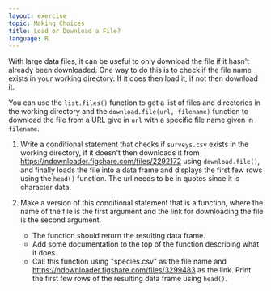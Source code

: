 ```yaml
---
layout: exercise
topic: Making Choices
title: Load or Download a File?
language: R
---
```


With large data files, it can be useful to only download the file if it hasn't
already been downloaded. One way to do this is to check if the file name exists
in your working directory. If it does then load it, if not then download it.

You can use the `list.files()` function to get a list of files and directories in the
working directory and the `download.file(url, filename)` function to download
the file from a URL give in `url` with a specific file name given in `filename`.

1. Write a conditional statement that checks if `surveys.csv` exists in the
   working directory, if it doesn't then downloads it from
   <https://ndownloader.figshare.com/files/2292172> using `download.file()`, and finally
   loads the file into a data frame and displays the first few rows using the `head()`
   function. The url needs to be in quotes since it is character data.

2. Make a version of this conditional statement that is a function, where the
   name of the file is the first argument and the link for downloading the file
   is the second argument.
   - The function should return the resulting data frame.
   - Add some documentation to the top of the function describing what it does.
   - Call this function using "species.csv" as the file name and <https://ndownloader.figshare.com/files/3299483> as the link. Print the first few rows of the resulting data frame using `head()`.
